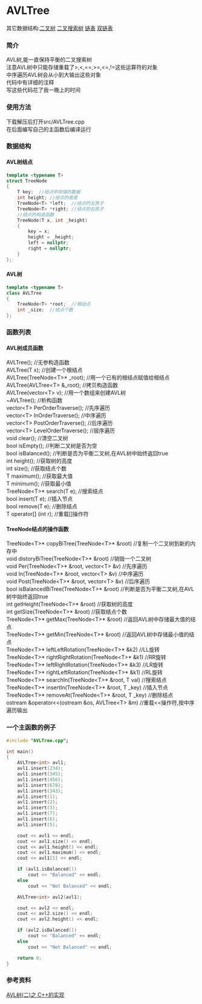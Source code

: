 # AVLTree
其它数据结构:[二叉树](https://github.com/heiyedeshengyin/BinaryTree) [二叉搜索树](https://github.com/heiyedeshengyin/BinarySearchTree) [链表](https://github.com/heiyedeshengyin/LinkedList) [双链表](https://github.com/heiyedeshengyin/DoublyLinkedList)

### 简介
AVL树,能一直保持平衡的二叉搜索树  
注意AVL树中只能存储重载了>,<,==,>=,<=,!=这些运算符的对象  
中序遍历AVL树会从小到大输出这些对象  
代码中有详细的注释  
写这些代码花了我一晚上的时间

### 使用方法
下载解压后打开src/AVLTree.cpp  
在后面编写自己的主函数后编译运行

### 数据结构
#### AVL树结点
```cpp
template <typename T>
struct TreeNode
{
	T key;	//结点中存储的数据
	int height;	//结点的高度
	TreeNode<T> *left;	//结点的左孩子
	TreeNode<T> *right;	//结点的右孩子
	//结点的构造函数
	TreeNode(T x, int _height)
	{
		key = x;
		height = _height;
		left = nullptr;
		right = nullptr;
	}
};
```
#### AVL树
```cpp
template <typename T>
class AVLTree
{
	TreeNode<T> *root;	//根结点
	int _size;	//结点个数
};
```
### 函数列表
#### AVL树成员函数
AVLTree();	//无参构造函数  
AVLTree(T x);	//创建一个根结点  
AVLTree(TreeNode\<T\>* _root);	//用一个已有的根结点赋值给根结点  
AVLTree(AVLTree\<T\> &_root);	//拷贝构造函数  
AVLTree(vector\<T\> v);	//用一个数组来创建AVL树  
~AVLTree();	//析构函数  
vector\<T\> PerOrderTraverse();	//先序遍历  
vector\<T\> InOrderTraverse();	//中序遍历  
vector\<T\> PostOrderTraverse();	//后序遍历  
vector\<T\> LevelOrderTraverse();	//层序遍历  
void clear();	//清空二叉树  
bool isEmpty();	//判断二叉树是否为空  
bool isBalanced();	//判断是否为平衡二叉树,在AVL树中始终返回true  
int height();	//获取树的高度  
int size();	//获取结点个数  
T maximum();	//获取最大值  
T minimum();	//获取最小值  
TreeNode\<T\>* search(T e);	//搜索结点  
bool insert(T e);	//插入节点  
bool remove(T e);	//删除结点  
T operator[] (int r);	//重载[]操作符  

#### TreeNode结点的操作函数
TreeNode\<T\>* copyBiTree(TreeNode\<T\>* &root) //复制一个二叉树到新的内存中  
void distoryBiTree(TreeNode\<T\>* &root)  //销毁一个二叉树  
void Per(TreeNode\<T\>* &root, vector\<T\> &v)  //先序遍历  
void In(TreeNode\<T\>* &root, vector\<T\> &v) //中序遍历  
void Post(TreeNode\<T\>* &root, vector\<T\> &v) //后序遍历  
bool isBalancedBiTree(TreeNode\<T\>* &root) //判断是否为平衡二叉树,在AVL树中始终返回true  
int getHeight(TreeNode\<T\>* &root) //获取树的高度  
int getSize(TreeNode\<T\>* &root) //获取结点个数  
TreeNode\<T\>* getMax(TreeNode\<T\>* &root) //返回AVL树中存储最大值的结点  
TreeNode\<T\>* getMin(TreeNode\<T\>* &root) //返回AVL树中存储最小值的结点  
TreeNode\<T\>* leftLeftRotation(TreeNode\<T\>* &k2) //LL旋转  
TreeNode\<T\>* rightRightRotation(TreeNode\<T\>* &k1) //RR旋转  
TreeNode\<T\>* leftRightRotation(TreeNode\<T\>* &k3)  //LR旋转  
TreeNode\<T\>* rightLeftRotation(TreeNode\<T\>* &k1)  //RL旋转  
TreeNode\<T\>* searchIn(TreeNode\<T\>* &root, T val)  //搜索结点  
TreeNode\<T\>* insertIn(TreeNode\<T\>* &root, T _key) //插入节点  
TreeNode\<T\>* removeAt(TreeNode\<T\>* &root, T _key) //删除结点  
ostream &operator<<(ostream &os, AVLTree\<T\> &m) //重载<<操作符,按中序遍历输出  

### 一个主函数的例子
```cpp
#include "AVLTree.cpp";

int main()
{
	AVLTree<int> avl1;
	avl1.insert(234);
	avl1.insert(345);
	avl1.insert(456);
	avl1.insert(678);
	avl1.insert(343);
	avl1.insert(1);
	avl1.insert(2);
	avl1.insert(3);
	avl1.insert(7);
	avl1.insert(6);
	avl1.insert(5);

	cout << avl1 << endl;
	cout << avl1.size() << endl;
	cout << avl1.height() << endl;
	cout << avl1.maximum() << endl;
	cout << avl1[5] << endl;

	if (avl1.isBalanced())
		cout << "Balanced" << endl;
	else
		cout << "Not Balanced" << endl;

	AVLTree<int> avl2(avl1);

	cout << avl2 << endl;
	cout << avl2.size() << endl;
	cout << avl2.height() << endl;

	if (avl2.isBalanced())
		cout << "Balanced" << endl;
	else
		cout << "Not Balanced" << endl;

	return 0;
}
```

### 参考资料
[AVL树(二)之 C++的实现](https://www.cnblogs.com/skywang12345/p/3577360.html)
